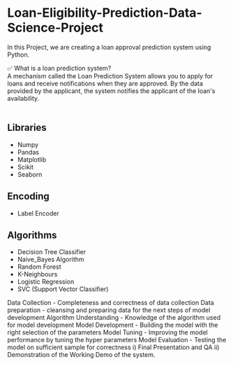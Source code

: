 # Loan-Eligibility-Prediction-Data-Science-Project

In this Project, we are creating a loan approval prediction system using Python. 

✅ What is a loan prediction system? <br>
A mechanism called the Loan Prediction System allows you to apply for loans and receive notifications when they are approved. By the data provided by the applicant, the system notifies the applicant of the loan's availability. <br><br>

## Libraries
- Numpy
- Pandas
- Matplotlib
- Scikit
- Seaborn
  
## Encoding
- Label Encoder

## Algorithms
-  Decision Tree Classifier
-  Naive_Bayes Algorithm
-  Random Forest
-  K-Neighbours
- Logistic Regression
- SVC (Support Vector Classifier)

Data Collection - Completeness and correctness of data collection 
Data preparation - cleansing and preparing data for the next steps of model development 
Algorithm Understanding - Knowledge of the algorithm used for model development 
Model Development - Building the model with the right selection of the parameters 
Model Tuning - Improving the model performance by tuning the hyper parameters
Model Evaluation - Testing the model on sufficient sample for correctness 
i)	Final Presentation and QA
ii)	Demonstration of the Working Demo of the system.
